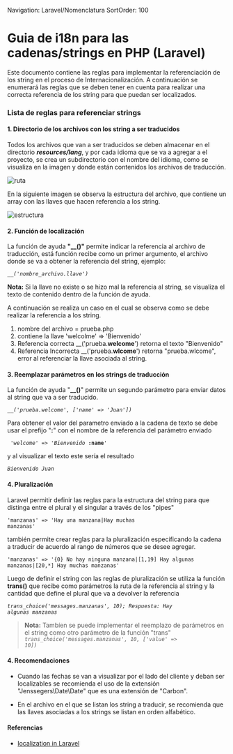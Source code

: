 Navigation: Laravel/Nomenclatura
SortOrder: 100

# Guia de i18n para las cadenas/strings en PHP (Laravel)

Este documento contiene las reglas para implementar la referenciación de los string en el proceso de Internacionalización. A continuación se enumerará las reglas que se deben tener en cuenta para realizar una correcta referencia de los string para que puedan ser localizados.


### Lista de reglas para referenciar strings

#### 1. Directorio de los archivos con los string a ser traducidos

Todos los archivos que van a ser traducidos se deben almacenar en el directorio **_resources/lang_**, y por cada idioma que se va a agregar a el proyecto, se crea un subdirectorio con el nombre del idioma, como se visualiza en la imagen y donde están contenidos los archivos de traducción. 

![ruta](/i18n/ruta-archivos.png)

En la siguiente imagen se observa la estructura del archivo, que contiene un array con las llaves que hacen referencia a los string.

![estructura](/i18n/estructura.png)
    

#### 2. Función de localización   

La función de ayuda **"__()"** permite indicar la referencia al archivo de traducción, está función recibe como un primer argumento, el archivo donde se va a obtener la referencia del string, ejemplo: 

<code>*__('nombre_archivo.llave')*</code> 

**Nota:** Si la llave no existe o se hizo mal la referencia al string, se visualiza el texto 
de contenido dentro de la función de ayuda.

A continuación se realiza un caso en el cual se observa como se debe realizar la referencia a los string. 

1. nombre del archivo = prueba.php
2. contiene la llave  'welcolme' => 'Bienvenido'
3. Referencia correcta   __('prueba.**welcome**') retorna el texto "Bienvenido"
4. Referencia Incorrecta __('prueba.**wlcome**') retorna "prueba.wlcome", error al referenciar la llave asociada    al string. 


#### 3. Reemplazar parámetros en los strings de traducción

La función de ayuda "**__()**" permite un segundo parámetro para enviar datos al string que va a ser traducido.

<code>*__('prueba.welcome', ['name' => 'Juan'])*</code>

Para obtener el valor del parametro enviado a la cadena de texto se debe usar el prefijo "**:**" con el nombre de la referencia del parámetro enviado

<code> *'welcome' => 'Bienvenido* **:name**' </code>

y al visualizar el texto este sería el resultado
    
<code>*Bienvenido Juan*</code>

#### 4. Pluralización

Laravel permitir definir las reglas para la estructura del string para que distinga entre el plural y el singular a través de los "pipes"

<code>'manzanas' => 'Hay una manzana|Hay muchas manzanas'</code>

también permite crear reglas para la pluralización especificando la cadena a traducir de acuerdo al rango de números que se desee agregar.

<code>'manzanas' => '{0} No hay ninguna manzana|[1,19] Hay algunas manzanas|[20,*] Hay muchas manzanas'</code>

Luego de definir el string con las reglas de pluralización se utiliza la función **trans()** que recibe como parámetros la ruta de la referencia al string y la cantidad que define el plural que va a devolver la referencia

<code>*trans_choice('messages.manzanas', 10); Respuesta: Hay algunas manzanas*</code>

>**Nota:** Tambíen se puede implementar el reemplazo de parámetros en el string como otro parámetro de la función "trans"
><code>*trans_choice('messages.manzanas', 10, ['value' => 10])*</code>

#### 4. Recomendaciones

* Cuando las fechas se van a visualizar por el lado del cliente y deban ser localizables se recomienda el uso de la    extensión "Jenssegers\Date\Date" que es una extensión de "Carbon".

* En el archivo en el que se listan los string a traducir, se recomienda que las llaves asociadas a los strings se     listan en orden alfabético.

#### Referencias

* [localization in Laravel](https://laravel.com/docs/5.8/localization#retrieving-translation-strings)



